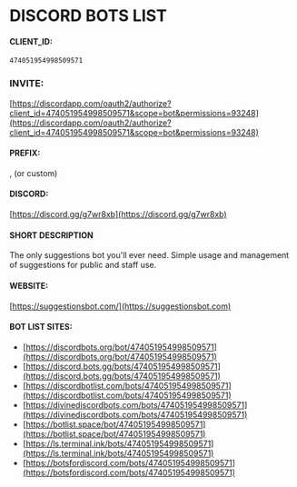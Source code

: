 # DISCORD BOTS LIST

#### CLIENT_ID:
`474051954998509571`

### INVITE:
[https://discordapp.com/oauth2/authorize?client_id=474051954998509571&scope=bot&permissions=93248](https://discordapp.com/oauth2/authorize?client_id=474051954998509571&scope=bot&permissions=93248)

#### PREFIX:
, (or custom)

#### DISCORD:
[https://discord.gg/g7wr8xb](https://discord.gg/g7wr8xb)

#### SHORT DESCRIPTION
The only suggestions bot you'll ever need. Simple usage and management of suggestions for public and staff use.

#### WEBSITE:
[https://suggestionsbot.com/](https://suggestionsbot.com)

#### BOT LIST SITES:
- [https://discordbots.org/bot/474051954998509571](https://discordbots.org/bot/474051954998509571)
- [https://discord.bots.gg/bots/474051954998509571](https://discord.bots.gg/bots/474051954998509571)
- [https://discordbotlist.com/bots/474051954998509571](https://discordbotlist.com/bots/474051954998509571)
- [https://divinediscordbots.com/bots/474051954998509571](https://divinediscordbots.com/bots/474051954998509571)
- [https://botlist.space/bot/474051954998509571](https://botlist.space/bot/474051954998509571)
- [https://ls.terminal.ink/bots/474051954998509571](https://ls.terminal.ink/bots/474051954998509571)
- [https://botsfordiscord.com/bots/474051954998509571](https://botsfordiscord.com/bots/474051954998509571)